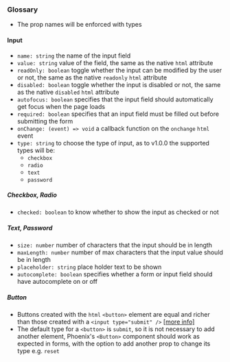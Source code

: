 ### Glossary
- The prop names will be enforced with types

#### Input
- `name: string` the name of the input field
- `value: string` value of the field, the same as the native `html` attribute
- `readOnly: boolean` toggle whether the input can be modified by the user or not, the same as the native `readonly` `html` attribute
- `disabled: boolean` toggle whether the input is disabled or not, the same as the native `disabled` `html` attribute
- `autofocus: boolean` specifies that the input field should automatically get focus when the page loads
- `required: boolean` specifies that an input field must be filled out before submitting the form 
- `onChange: (event) => void` a callback function on the `onchange` `html` event
- `type: string` to choose the type of input, as to v1.0.0 the supported types will be:
  - `checkbox`
  - `radio`
  - `text`
  - `password`

##### Checkbox, Radio
- `checked: boolean` to know whether to show the input as checked or not

##### Text, Password
- `size: number` number of characters that the input should be in length
- `maxLength: number` number of max characters that the input value should be in length
- `placeholder: string` place holder text to be shown
- `autocomplete: boolean` specifies whether a form or input field should have autocomplete on or off

##### Button
- Buttons created with the `html` `<button>` element are equal and richer than those created with a `<input type="submit" />` [[more info]](https://stackoverflow.com/questions/7117639/input-type-submit-vs-button-tag-are-they-interchangeable)
- The default type for a `<button>` is `submit`, so it is not necessary to add another element, Phoenix's `<Button>` component should work as expected in forms, with the option to add another prop to change its type e.g. `reset`
